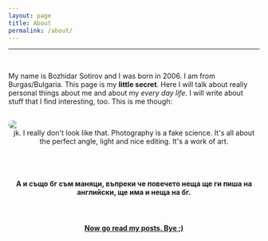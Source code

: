 ```yaml
---
layout: page
title: About
permalink: /about/
---
```


---
<br>

My name is Bozhidar Sotirov and I was born in 2006. I am from Burgas/Bulgaria. This page is my **little secret**. Here I will talk about really personal things about me and about my *every day life*. I will write about stuff that I find interesting, too. This is me though:  <br>


<img style = "  border-radius: 20px; margin: 0 auto; display: block;margin-top: 30px;" src = "/bojkos-thoughts/assets/images/me.jpg">  

<center>
jk. I really don't look like that. Photography is a fake science. It's all about the perfect angle, light and nice editing. It's a work of art.  
 
<br><br>

<h4> А и също бг съм маняци, въпреки че повечето неща ще ги пиша на английски, ще има и неща на бг. </h4>
</center>
 
<br>

<h4 style = "text-align: center; text-decoration: underline; ">Now go read my posts. Bye ;)</h4>
